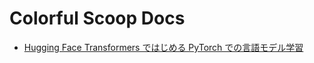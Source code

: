 # Colorful Scoop Docs

* [Hugging Face Transformers ではじめる PyTorch での言語モデル学習](pytorch_train_language_model.md)